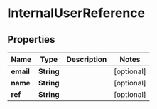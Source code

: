 

# InternalUserReference


## Properties

Name | Type | Description | Notes
------------ | ------------- | ------------- | -------------
**email** | **String** |  |  [optional]
**name** | **String** |  |  [optional]
**ref** | **String** |  |  [optional]




